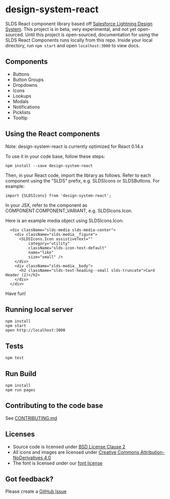 design-system-react
=====================

SLDS React component library based off [Salesforce Lightning Design System](http://www.lightningdesignsystem.com). This project is in beta, very experimental, and not yet open-sourced. Until this project is open-sourced, documentation for using the SLDS React Components runs locally from this repo. Inside your local directory, run `npm start` and open `localhost:3000` to view docs.

## Components

* Buttons
* Button Groups
* Dropdowns
* Icons
* Lookups
* Modals
* Notifications
* Picklists
* Tooltip


## Using the React components

Note: design-system-react is currently optimized for React 0.14.x

To use it in your code base, follow these steps:

```
npm install --save design-system-react
```

Then, in your React code, import the library as follows. Refer to each component using the "SLDS" prefix, e.g. SLDSIcons or SLDSButtons. For example:

```
import {SLDSIcons} from 'design-system-react';
```

In your JSX, refer to the component as COMPONENT.COMPONENT_VARIANT, e.g. SLDSIcons.Icon.

Here is an example media object using SLDSIcons.Icon:

```
  <div className="slds-media slds-media-center">
    <div className="slds-media__figure">
      <SLDSIcons.Icon assistiveText=""
          category="utility"
          className="slds-icon-text-default"
          name="like"
          size="small" />
    </div>
    <div className="slds-media__body">
      <h2 className="slds-text-heading--small slds-truncate">Card Header (2)</h2>
    </div>
  </div>
```

Have fun!

## Running local server

```
npm install
npm start
open http://localhost:3000
```

## Tests

```
npm test
```

## Run Build

```
npm install
npm run pages
```

## Contributing to the code base

See <a href="CONTRIBUTING.md">CONTRIBUTING.md</a>

## Licenses

* Source code is licensed under [BSD License Clause 2](http://opensource.org/licenses/BSD-2-Clause)
* All icons and images are licensed under [Creative Commons Attribution-NoDerivatives 4.0](http://creativecommons.org/licenses/by-nd/4.0/)
* The font is licensed under our [font license](https://www.lightningdesignsystem.com/assets/licenses/License-for-font.txt)

## Got feedback?

Please create a <a href="https://github.com/salesforce-ux/design-system-react/issues">GitHub Issue</a>

